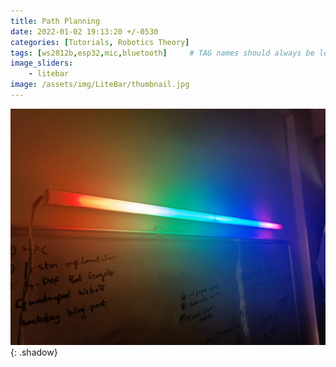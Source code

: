 ```yaml
---
title: Path Planning
date: 2022-01-02 19:13:20 +/-0530
categories: [Tutorials, Robotics Theory]
tags: [ws2812b,esp32,mic,bluetooth]     # TAG names should always be lowercase
image_sliders:
    - litebar
image: /assets/img/LiteBar/thumbnail.jpg
---
```

![Image1](/assets/img/LiteBar/closeup.jpg){: .shadow}
